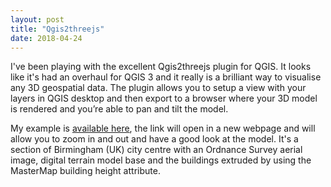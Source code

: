 ```yaml
---
layout: post
title: "Qgis2threejs"
date: 2018-04-24
---
```


I've been playing with the excellent Qgis2threejs plugin for QGIS. It looks like it's had an overhaul for QGIS 3 and it really is a brilliant way to visualise any 3D geospatial data. The plugin allows you to setup a view with your layers in QGIS desktop and then export to a browser where your 3D model is rendered and you’re able to pan and tilt the model.  

My example is [available here](https://ltclasper.net/qgis2threejs/index.html), the link will open in a new webpage and will allow you to zoom in and out and have a good look at the model. It's a section of Birmingham (UK) city centre with an Ordnance Survey aerial image, digital terrain model base and the buildings extruded by using the MasterMap building height attribute.
